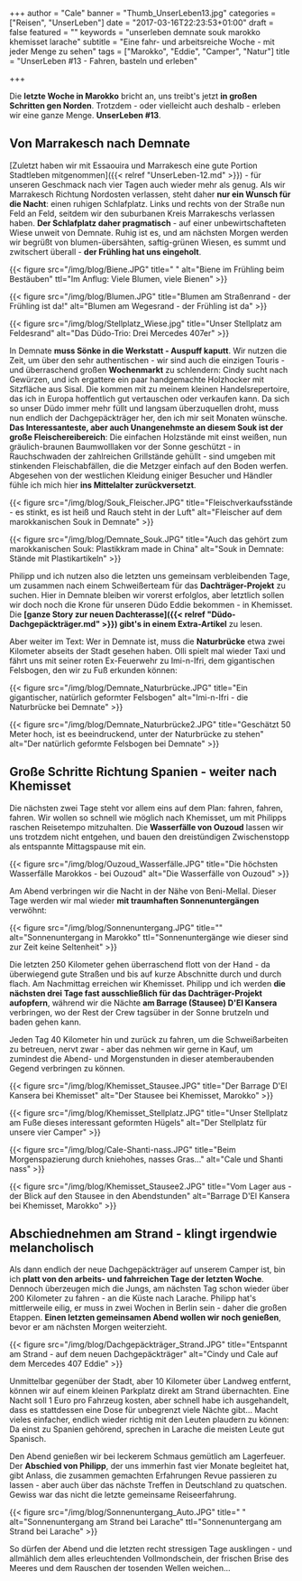 +++
author = "Cale"
banner = "Thumb_UnserLeben13.jpg"
categories = ["Reisen", "UnserLeben"]
date = "2017-03-16T22:23:53+01:00"
draft = false
featured = ""
keywords = "unserleben demnate souk marokko khemisset larache"
subtitle = "Eine fahr- und arbeitsreiche Woche - mit jeder Menge zu sehen"
tags = ["Marokko", "Eddie", "Camper", "Natur"]
title = "UnserLeben #13 - Fahren, basteln und erleben"

+++

Die **letzte Woche in Marokko** bricht an, uns treibt's jetzt **in großen Schritten gen Norden**. Trotzdem - oder vielleicht auch deshalb - erleben wir eine ganze Menge. **UnserLeben #13**.<!--more-->

## Von Marrakesch nach Demnate 

[Zuletzt haben wir mit Essaouira und Marrakesch eine gute Portion Stadtleben mitgenommen]({{< relref "UnserLeben-12.md" >}}) - für unseren Geschmack nach vier Tagen auch wieder mehr als genug. Als wir Marrakesch Richtung Nordosten verlassen, steht daher **nur ein Wunsch für die Nacht**: einen ruhigen Schlafplatz.
Links und rechts von der Straße nun Feld an Feld, seitdem wir den suburbanen Kreis Marrakeschs verlassen haben. **Der Schlafplatz daher pragmatisch** - auf einer unbewirtschafteten Wiese unweit von Demnate. Ruhig ist es, und am nächsten Morgen werden wir begrüßt von blumen-übersähten, saftig-grünen Wiesen, es summt und zwitschert überall - **der Frühling hat uns eingeholt**. 

{{< figure src="/img/blog/Biene.JPG" title=" " alt="Biene im Frühling beim Bestäuben" ttl="Im Anflug: Viele Blumen, viele Bienen" >}} 

{{< figure src="/img/blog/Blumen.JPG" title="Blumen am Straßenrand - der Frühling ist da!" alt="Blumen am Wegesrand - der Frühling ist da" >}} 

{{< figure src="/img/blog/Stellplatz_Wiese.jpg" title="Unser Stellplatz am Feldesrand" alt="Das Düdo-Trio: Drei Mercedes 407er" >}}

In Demnate **muss Sönke in die Werkstatt - Auspuff kaputt**. Wir nutzen die Zeit, um über den sehr authentischen - wir sind auch die einzigen Touris - und überraschend großen **Wochenmarkt** zu schlendern: Cindy sucht nach Gewürzen, und ich ergattere ein paar handgemachte Holzhocker mit Sitzfläche aus Sisal. Die kommen mit zu meinem kleinen Handelsrepertoire, das ich in Europa hoffentlich gut vertauschen oder verkaufen kann. Da sich so unser Düdo immer mehr füllt und langsam überzuquellen droht, muss nun endlich der Dachgepäckträger her, den ich mir seit Monaten wünsche. **Das Interessanteste, aber auch Unangenehmste an diesem Souk ist der große Fleischereibereich**: Die einfachen Holzstände mit einst weißen, nun gräulich-braunen Baumwolllaken vor der Sonne geschützt - in Rauchschwaden der zahlreichen Grillstände gehüllt - sind umgeben mit stinkenden Fleischabfällen, die die Metzger einfach auf den Boden werfen. Abgesehen von der westlichen Kleidung einiger Besucher und Händler fühle ich mich hier **ins Mittelalter zurückversetzt**. 

{{< figure src="/img/blog/Souk_Fleischer.JPG" title="Fleischverkaufsstände - es stinkt, es ist heiß und Rauch steht in der Luft" alt="Fleischer auf dem marokkanischen Souk in Demnate" >}} 

{{< figure src="/img/blog/Demnate_Souk.JPG" title="Auch das gehört zum marokkanischen Souk: Plastikkram made in China" alt="Souk in Demnate: Stände mit Plastikartikeln" >}}

Philipp und ich nutzen also die letzten uns gemeinsam verbleibenden Tage, um zusammen nach einem Schweißerteam für das **Dachträger-Projekt** zu suchen. Hier in Demnate bleiben wir vorerst erfolglos, aber letztlich sollen wir doch noch die Krone für unseren Düdo Eddie bekommen - in Khemisset. Die **[ganze Story zur neuen Dachterasse]({{< relref "Düdo-Dachgepäckträger.md" >}}) gibt's in einem Extra-Artikel** zu lesen.     

Aber weiter im Text: Wer in Demnate ist, muss die **Naturbrücke** etwa zwei Kilometer abseits der Stadt gesehen haben. Olli spielt mal wieder Taxi und fährt uns mit seiner roten Ex-Feuerwehr zu Imi-n-Ifri, dem gigantischen Felsbogen, den wir zu Fuß erkunden können:

{{< figure src="/img/blog/Demnate_Naturbrücke.JPG" title="Ein gigantischer, natürlich geformter Felsbogen" alt="Imi-n-Ifri - die Naturbrücke bei Demnate" >}} 

{{< figure src="/img/blog/Demnate_Naturbrücke2.JPG" title="Geschätzt 50 Meter hoch, ist es beeindruckend, unter der Naturbrücke zu stehen" alt="Der natürlich geformte Felsbogen bei Demnate" >}} 


## Große Schritte Richtung Spanien - weiter nach Khemisset 

Die nächsten zwei Tage steht vor allem eins auf dem Plan: fahren, fahren, fahren. Wir wollen so schnell wie möglich nach Khemisset, um mit Philipps raschen Reisetempo mitzuhalten. Die **Wasserfälle von Ouzoud** lassen wir uns trotzdem nicht entgehen, und bauen den dreistündigen Zwischenstopp als entspannte Mittagspause mit ein.    

{{< figure src="/img/blog/Ouzoud_Wasserfälle.JPG" title="Die höchsten Wasserfälle Marokkos - bei Ouzoud" alt="Die Wasserfälle von Ouzoud" >}} 


Am Abend verbringen wir die Nacht in der Nähe von Beni-Mellal. Dieser Tage werden wir mal wieder **mit traumhaften Sonnenuntergängen** verwöhnt:

{{< figure src="/img/blog/Sonnenuntergang.JPG" title="" alt="Sonnenuntergang in Marokko" ttl="Sonnenuntergänge wie dieser sind zur Zeit keine Seltenheit" >}} 

Die letzten 250 Kilometer gehen überraschend flott von der Hand - da überwiegend gute Straßen und bis auf kurze Abschnitte durch und durch flach. Am Nachmittag erreichen wir Khemisset. Philipp und ich werden **die nächsten drei Tage fast ausschließlich für das Dachträger-Projekt aufopfern**, während wir die Nächte **am Barrage (Stausee) D'El Kansera** verbringen, wo der Rest der Crew tagsüber in der Sonne brutzeln und baden gehen kann. 

Jeden Tag 40 Kilometer hin und zurück zu fahren, um die Schweißarbeiten zu betreuen, nervt zwar - aber das nehmen wir gerne in Kauf, um zumindest die Abend- und Morgenstunden in dieser atemberaubenden Gegend verbringen zu können.

{{< figure src="/img/blog/Khemisset_Stausee.JPG" title="Der Barrage D'El Kansera bei Khemisset" alt="Der Stausee bei Khemisset, Marokko" >}}

{{< figure src="/img/blog/Khemisset_Stellplatz.JPG" title="Unser Stellplatz am Fuße dieses interessant geformten Hügels" alt="Der Stellplatz für unsere vier Camper" >}}

{{< figure src="/img/blog/Cale-Shanti-nass.JPG" title="Beim Morgenspazierung durch kniehohes, nasses Gras..." alt="Cale und Shanti nass" >}}

{{< figure src="/img/blog/Khemisset_Stausee2.JPG" title="Vom Lager aus - der Blick auf den Stausee in den Abendstunden" alt="Barrage D'El Kansera bei Khemisset, Marokko" >}}

## Abschiednehmen am Strand - klingt irgendwie melancholisch

Als dann endlich der neue Dachgepäckträger auf unserem Camper ist, bin ich **platt von den arbeits- und fahrreichen Tage der letzten Woche**. Dennoch überzeugen mich die Jungs, am nächsten Tag schon wieder über 200 Kilometer zu fahren - an die Küste nach Larache. Philipp hat's mittlerweile eilig, er muss in zwei Wochen in Berlin sein - daher die großen Etappen. **Einen letzten gemeinsamen Abend wollen wir noch genießen**, bevor er am nächsten Morgen weiterzieht.   

{{< figure src="/img/blog/Dachgepäckträger_Strand.JPG" title="Entspannt am Strand - auf dem neuen Dachgepäckträger" alt="Cindy und Cale auf dem Mercedes 407 Eddie" >}}

Unmittelbar gegenüber der Stadt, aber 10 Kilometer über Landweg entfernt, können wir auf einem kleinen Parkplatz direkt am Strand übernachten. Eine Nacht soll 1 Euro pro Fahrzeug kosten, aber schnell habe ich ausgehandelt, dass es stattdessen eine Dose für unbegrenzt viele Nächte gibt... Macht vieles einfacher, endlich wieder richtig mit den Leuten plaudern zu können: Da einst zu Spanien gehörend, sprechen in Larache die meisten Leute gut Spanisch.     

Den Abend genießen wir bei leckerem Schmaus gemütlich am Lagerfeuer. Der **Abschied von Philipp**, der uns immerhin fast vier Monate begleitet hat, gibt Anlass, die zusammen gemachten Erfahrungen Revue passieren zu lassen - aber auch über das nächste Treffen in Deutschland zu quatschen. Gewiss war das nicht die letzte gemeinsame Reiseerfahrung.

{{< figure src="/img/blog/Sonnenuntergang_Auto.JPG" title=" " alt="Sonnenuntergang am Strand bei Larache" ttl="Sonnenuntergang am Strand bei Larache" >}}

So dürfen der Abend und die letzten recht stressigen Tage ausklingen - und allmählich dem alles erleuchtenden Vollmondschein, der frischen Brise des Meeres und dem Rauschen der tosenden Wellen weichen...